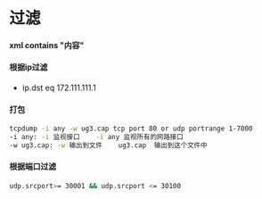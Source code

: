 # 过滤
#### xml contains "内容"

#### 根据ip过滤
* ip.dst eq 172.111.111.1   


#### 打包
```bash
tcpdump -i any -w ug3.cap tcp port 80 or udp portrange 1-7000
-i any: -i 监视接口    -i any 监视所有的网路接口
-w ug3.cap: -w 输出到文件    ug3.cap  输出到这个文件中

```

#### 根据端口过滤
```bash
udp.srcport>= 30001 && udp.srcport <= 30100
```
